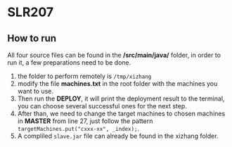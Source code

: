 # SLR207

## How to run

All four source files can be found in the **/src/main/java/** folder, in order to run it, a few preparations need to be done.

1. the folder to perform remotely is `/tmp/xizhang` 
2. modify the file **machines.txt** in the root folder with the machines you want to use. 
3. Then run the **DEPLOY**, it will print the deployment result to the terminal, you can choose several successful ones for the next step.
4. After than, we need to change the target machines to chosen machines in **MASTER** from line 27, just follow the pattern <br> `targetMachines.put("cxxx-xx", _index);`.
5. A compliled `slave.jar` file can already be found in the xizhang folder.




